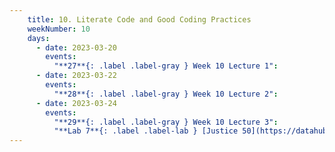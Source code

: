 ```yaml
---
    title: 10. Literate Code and Good Coding Practices
    weekNumber: 10
    days:
      - date: 2023-03-20
        events:
          "**27**{: .label .label-gray } Week 10 Lecture 1":
      - date: 2023-03-22
        events:
          "**28**{: .label .label-gray } Week 10 Lecture 2":
      - date: 2023-03-24
        events:
          "**29**{: .label .label-gray } Week 10 Lecture 3":
          "**Lab 7**{: .label .label-lab } [Justice 50](https://datahub.berkeley.edu/)":         
---
```

